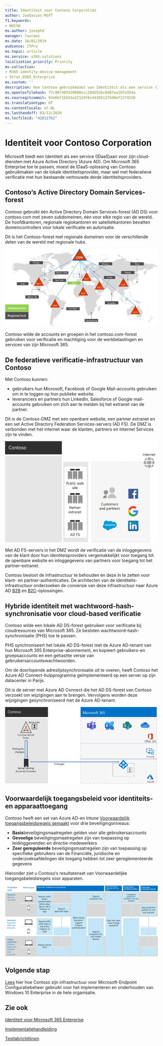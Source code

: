```yaml
---
title: Identiteit voor Contoso Corporation
author: JoeDavies-MSFT
f1.keywords:
- NOCSH
ms.author: josephd
manager: laurawi
ms.date: 10/01/2019
audience: ITPro
ms.topic: article
ms.service: o365-solutions
localization_priority: Priority
ms.collection:
- M365-identity-device-management
- Strat_O365_Enterprise
ms.custom: ''
description: Hoe Contoso gebruikmaakt van Identiteit als een service (IDaaS) en cloud-based verificatie voor haar werknemers en federatieve verificatie voor haar partners en klanten verstrekt.
ms.openlocfilehash: 77c90740fd39080ccc204552bc8407aa107e354a
ms.sourcegitcommit: 93e6bf1b541e22129f8c443051375d0ef1374150
ms.translationtype: HT
ms.contentlocale: nl-NL
ms.lasthandoff: 03/13/2020
ms.locfileid: "42812762"
---
```

# <a name="identity-for-the-contoso-corporation"></a>Identiteit voor Contoso Corporation

Microsoft biedt een Identiteit als een service (IDaaS)aan voor zijn cloud-diensten met Azure Active Directory (Azure AD). Om Microsoft 365 Enterprise toe te passen, moest de IDaaS-oplossing van Contoso gebruikmaken van de lokale identiteitsprovider, maar wel met federatieve verificatie met hun bestaande vertrouwde derde identiteitsproviders.

## <a name="contosos-active-directory-domain-services-forest"></a>Contoso‘s Active Directory Domain Services-forest

Contoso gebruikt één Active Directory Domain Services-forest (AD DS) voor contoso.com met zeven subdomeinen, één voor elke regio van de wereld. De hoofdkantoren, regionale regiokantoren en satellietkantoren bevatten domeincontrollers voor lokale verificatie en autorisatie.

Dit is het Contoso-forest met regionale domeinen voor de verschillende delen van de wereld met regionale hubs.

![Het forest en de domeinen van Contoso wereldwijd](../media/contoso-identity/contoso-identity-fig1.png)
 
Contoso wilde de accounts en groepen in het contoso.com-forest gebruiken voor verificatie en machtiging voor de werkbelastingen en services van zijn Microsoft 365.

## <a name="contosos-federated-authentication-infrastructure"></a>De federatieve verificatie-infrastructuur van Contoso

Met Contoso kunnen:

- gebruikers hun Microsoft, Facebook of Google Mail-accounts gebruiken om in te loggen op hun publieke website.
- leveranciers en partners hun LinkedIn, Salesforce of Google mail-accounts gebruiken om zich aan te melden bij het extranet van de partner.

Dit is de Contoso-DMZ met een openbare website, een partner extranet en een set Active Directory Federation Services-servers (AD FS). De DMZ is verbonden met het internet waar de klanten, partners en Internet Services zijn te vinden.

![Ondersteuning van Contoso voor federatieve verificatie voor klanten en partners](../media/contoso-identity/contoso-identity-fig2.png)
 
Met AD FS-servers in het DMZ wordt de verificatie van de inloggegevens van de klant door hun identiteisproviders vergemakkelijkt voor toegang tot de openbare website en inloggegevens van partners voor toegang tot het partner-extranet.

Contoso besloot de infrastructuur te behouden en deze in te zetten voor klant- en partner-authenticaties. De architecten van de identiteits-infrastructuur onderzoeken de conversie van deze infrastructuur naar Azure AD [B2B](https://docs.microsoft.com/azure/active-directory/b2b/hybrid-organizations) en [B2C](https://docs.microsoft.com/azure/active-directory-b2c/solution-articles)-oplossingen.

## <a name="hybrid-identity-with-password-hash-synchronization-for-cloud-based-authentication"></a>Hybride identiteit met wachtwoord-hash-synchronisatie voor cloud-based verificatie

Contoso wilde een lokale AD DS-forest gebruiken voor verificatie bij cloudresources van Microsoft 365. Ze besloten wachtwoord-hash-synchronisatie (PHS) toe te passen.

PHS synchroniseert het lokale AD DS-forest met de Azure AD-tenant van hun Microsoft 365 Enterprise-abonnement, en kopieert gebruikers-en groepsaccounts en een gehashte versie van gebruikersaccountswachtwoorden. 

Om de doorlopende adreslijstsynchronisatie uit te voeren, heeft Contoso het Azure AD Connect-hulpprogramma geïmplementeerd op een server op zijn datacenter in Parijs. 

Dit is de server met Azure AD Connect die het AD DS-forest van Contoso verzoekt om wijzigingen aan te brengen. Vervolgens worden deze wijzigingen gesynchroniseerd met de Azure AD-tenant.

![PHS adreslijstsynchronisatie-infrastructuur van Contoso](../media/contoso-identity/contoso-identity-fig4.png)
 
## <a name="conditional-access-policies-for-identity-and-device-access"></a>Voorwaardelijk toegangsbeleid voor identiteits- en apparaattoegang

Contoso heeft een set van Azure AD-en Intune [Voorwaardelijk toegangsbeleidsregels gemaakt](identity-access-policies.md) voor drie beveiligingsniveaus:

- **Basis**beveiligingsmaatregelen gelden voor alle gebruikersaccounts
- **Gevoelige** beveiligingsmaatregelen zijn van toepassing op leidinggevenden en directie-medewerkers
- **Zeer gereguleerde** beveiligingsmaatregelen zijn van toepassing op specifieke gebruikers van de Financiële, juridische en onderzoeksafdelingen die toegang hebben tot zeer gereglementeerde gegevens

Hieronder ziet u Contoso‘s resultatenset van Voorwaardelijke toegangsbeleidsregels voor apparaten. 

![Contoso‘s Voorwaardelijke toegangsbeleidsregels voor identiteits- en apparaattoegang](../media/contoso-identity/contoso-identity-fig5.png)
 
## <a name="next-step"></a>Volgende stap

[Lees](contoso-win10.md) hier hoe Contoso zijn infrastructuur voor Microsoft-Endpoint Configuratiebeheer gebruikt voor het implementeren en onderhouden van Windows 10 Enterprise in de hele organisatie.

## <a name="see-also"></a>Zie ook

[Identiteit voor Microsoft 365 Enterprise](identity-infrastructure.md)

[Implementatiehandleiding](deploy-microsoft-365-enterprise.md)

[Testlabrichtlijnen](m365-enterprise-test-lab-guides.md)

